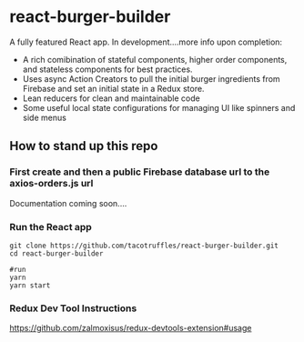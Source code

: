 # react-burger-builder

A fully featured React app. In development....more info upon completion:
- A rich comibination of stateful components, higher order components, and stateless components for best practices.
- Uses async Action Creators to pull the initial burger ingredients from Firebase and set an initial state in a Redux store.
- Lean reducers for clean and maintainable code 
- Some useful local state configurations for managing UI like spinners and side menus


## How to stand up this repo

### First create and then a public Firebase database url to the axios-orders.js url

Documentation coming soon....

###  Run the React app 

```shell
git clone https://github.com/tacotruffles/react-burger-builder.git
cd react-burger-builder

#run
yarn
yarn start

```

### Redux Dev Tool Instructions

https://github.com/zalmoxisus/redux-devtools-extension#usage

